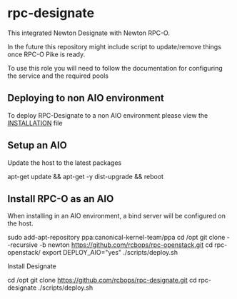 # rpc-designate

This integrated Newton Designate with Newton RPC-O.

In the future this repository might include script to update/remove things once RPC-O Pike is ready.

To use this role you will need to follow the documentation for configuring the service and the required pools 

## Deploying to non AIO environment

To deploy RPC-Designate to a non AIO environment please view the [INSTALLATION](INSTALLATION.md) file

## Setup an AIO

Update the host to the latest packages

apt-get update && apt-get -y dist-upgrade && reboot

## Install RPC-O as an AIO

When installing in an AIO environment, a bind server will be configured on the host.

sudo add-apt-repository ppa:canonical-kernel-team/ppa cd /opt git clone --recursive -b newton https://github.com/rcbops/rpc-openstack.git cd rpc-openstack/ export DEPLOY_AIO="yes" ./scripts/deploy.sh

Install Designate

cd /opt git clone https://github.com/rcbops/rpc-designate.git cd rpc-designate ./scripts/deploy.sh


